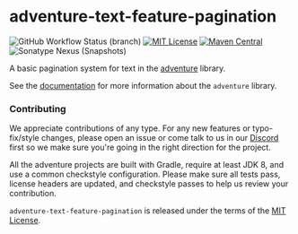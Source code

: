 # adventure-text-feature-pagination

![GitHub Workflow Status (branch)](https://img.shields.io/github/workflow/status/KyoriPowered/adventure-text-feature-pagination/build/master) [![MIT License](https://img.shields.io/badge/license-MIT-blue)](license.txt) [![Maven Central](https://img.shields.io/maven-central/v/net.kyori/adventure-text-feature-pagination?label=stable)](https://search.maven.org/search?q=g:net.kyori%20AND%20a:adventure*) ![Sonatype Nexus (Snapshots)](https://img.shields.io/nexus/s/net.kyori/adventure-text-feature-pagination?label=dev&server=https%3A%2F%2Foss.sonatype.org)

A basic pagination system for text in the [adventure](https://github.com/KyoriPowered/adventure) library.

See the [documentation](https://docs.adventure.kyori.net/) for more information about the `adventure` library.

### Contributing

We appreciate contributions of any type. For any new features or typo-fix/style changes, please open an issue or come talk to us in our [Discord] first so we make sure you're going in the right direction for the project.

All the adventure projects are built with Gradle, require at least JDK 8, and use a common checkstyle configuration. Please make sure all tests pass, license headers are updated, and checkstyle passes to help us review your contribution.

`adventure-text-feature-pagination` is released under the terms of the [MIT License](license.txt).

[Discord]: https://discord.gg/MMfhJ8F

